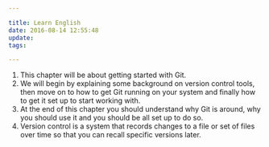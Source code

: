 ```yaml
---

title: Learn English
date: 2016-08-14 12:55:48
update:
tags:

---
```


1. This chapter will be about getting started with Git.
2. We will begin by explaining some background on version control tools, then move on to how to get Git running on your system and finally how to get it set up to start working with.
3. At the end of this chapter you should understand why Git is around, why you should use it and you should be all set up to do so.
4. Version control is a system that records changes to a file or set of files over time so that you can recall specific versions later.
